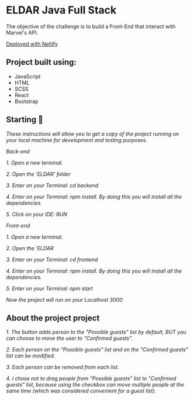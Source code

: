 # ELDAR Java Full Stack

The objective of the challenge is to build a Front-End that interact with Marvel's API.

[Deployed with Netlify](https://nostalgic-mcnulty-2ec958.netlify.app)

## Project built using:

- JavaScript
- HTML
- SCSS
- React
- Bootstrap

## Starting 🚀

_These instructions will allow you to get a copy of the project running on your local machine for development and testing purposes._

_Back-end_

_1. Open a new terminal._

_2. Open the 'ELDAR' folder_

_3. Enter on your Terminal: cd backend_

_4. Enter on your Terminal: npm install. By doing this you will install all the dependencies._

_5. Click on your IDE: RUN_

_Front-end_

_1. Open a new terminal._

_2. Open the 'ELDAR_

_3. Enter on your Terminal: cd frontend_

_4. Enter on your Terminal: npm install. By doing this you will install all the dependencies._

_5. Enter on your Terminal: npm start_

_Now the project will run on your Localhost 3000_

## About the project project

_1. The button adds person to the "Possible guests" list by default, BUT you can choose to move the user to "Confirmed guests"._

_2. Each person on the "Possible guests" list and on the "Confirmed guests" list can be modified._

_3. Each person can be removed from each list._

_4. I chose not to drag people from "Possible guests" list to "Confirmed guests" list, because using the checkbox can move multiple people at the same time (which was considered convenient for a guest list)._
